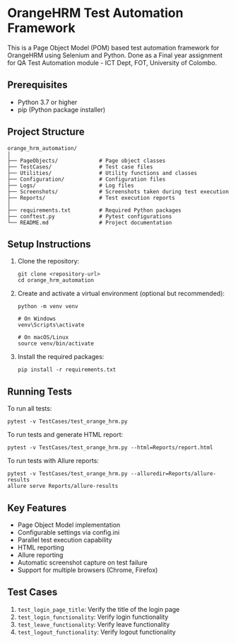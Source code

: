 # OrangeHRM Test Automation Framework

This is a Page Object Model (POM) based test automation framework for OrangeHRM using Selenium and Python. Done as a Final year assignment for QA Test Automation module - ICT Dept, FOT, University of Colombo.

## Prerequisites

- Python 3.7 or higher
- pip (Python package installer)

## Project Structure

```
orange_hrm_automation/
│
├── PageObjects/             # Page object classes
├── TestCases/               # Test case files
├── Utilities/               # Utility functions and classes
├── Configuration/           # Configuration files
├── Logs/                    # Log files
├── Screenshots/             # Screenshots taken during test execution
├── Reports/                 # Test execution reports
│
├── requirements.txt         # Required Python packages
├── conftest.py              # Pytest configurations
└── README.md                # Project documentation
```

## Setup Instructions

1. Clone the repository:

   ```
   git clone <repository-url>
   cd orange_hrm_automation
   ```

2. Create and activate a virtual environment (optional but recommended):

   ```
   python -m venv venv

   # On Windows
   venv\Scripts\activate

   # On macOS/Linux
   source venv/bin/activate
   ```

3. Install the required packages:
   ```
   pip install -r requirements.txt
   ```

## Running Tests

To run all tests:

```
pytest -v TestCases/test_orange_hrm.py
```

To run tests and generate HTML report:

```
pytest -v TestCases/test_orange_hrm.py --html=Reports/report.html
```

To run tests with Allure reports:

```
pytest -v TestCases/test_orange_hrm.py --alluredir=Reports/allure-results
allure serve Reports/allure-results
```

## Key Features

- Page Object Model implementation
- Configurable settings via config.ini
- Parallel test execution capability
- HTML reporting
- Allure reporting
- Automatic screenshot capture on test failure
- Support for multiple browsers (Chrome, Firefox)

## Test Cases

1. `test_login_page_title`: Verify the title of the login page
2. `test_login_functionality`: Verify login functionality
3. `test_leave_functionality`: Verify leave functionality
4. `test_logout_functionality`: Verify logout functionality
